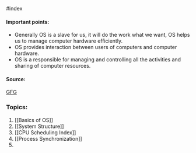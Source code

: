 #index 

#### Important points:
* Generally OS is a slave for us, it will do the work what we want, OS helps us to manage computer hardware efficiently. 
* OS provides interaction between users of computers and computer hardware.
* OS is a responsible for managing and controlling all the activities and sharing of computer resources.


#### Source:
[GFG](https://www.geeksforgeeks.org/operating-systems/)


### Topics:

1. [[Basics of OS]]
2. [[System Structure]]
3. [[CPU Scheduling Index]]
4. [[Process Synchronization]]
5. 